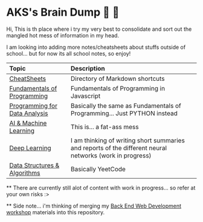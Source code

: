 # AKS's Brain Dump 🧠 🤖

Hi, This is th place where i try my very best to consolidate and sort out the mangled hot mess of information in my head.

I am looking into adding more notes/cheatsheets about stuffs outside of school... but for now its all school notes, so enjoy!

|Topic | Description |
|:--- |:--- |
|[CheatSheets](https://github.com/AngKS/School_Notebook/tree/master/CheatSheet) | Directory of Markdown shortcuts |
| [Fundamentals of Programming](https://github.com/AngKS/School_Notebook/tree/master/ST0502_Fundamentals_of_Programming) | Fundamentals of Programming in Javascript |
| [Programming for Data Analysis](https://github.com/AngKS/School_Notebook/tree/master/ST1510_Programming_for_Data_Analysis) | Basically the same as Fundamentals of Programming... Just PYTHON instead |
| [AI & Machine Learning](https://github.com/AngKS/School_Notebook/tree/master/ST1511_AI_and_Machine_Learning) | This is... a fat-ass mess |
| [Deep Learning](https://github.com/AngKS/School_Notebook/tree/master/ST1504_Deep_Learning) | I am thinking of writing short summaries and reports of the different neural networks (work in progress) |
| [Data Structures & Algorithms](https://github.com/AngKS/School_Notebook/tree/master/ST1507_Data_Structures_and_Algorithm) | Basically YeetCode |


** There are currently still alot of content with work in progress... so refer at your own risks :>

** Side note... i'm thinking of merging my [Back End Web Development workshop](https://github.com/AngKS/BED-Workshop) materials into this repository.